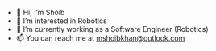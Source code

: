 - 👋 Hi, I’m Shoib
- 👀 I’m interested in Robotics
- 🌱 I’m currently working as a Software Engineer (Robotics)
- 📫 You can reach me at mshoibkhan@outlook.com
